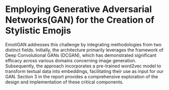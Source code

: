 # Employing Generative Adversarial Networks(GAN) for the Creation of Stylistic Emojis
EmotiGAN addresses this challenge by integrating methodologies from two distinct fields. Initially, the architecture primarily leverages the framework of Deep Convolutional GANs (DCGAN), which has demonstrated significant efficacy across various domains concerning image generation. Subsequently, the approach incorporates a pre-trained word2vec model to transform textual data into embeddings, facilitating their use as input for our GAN. Section 3 in the report provides a comprehensive exploration of the design and implementation of these critical components.
